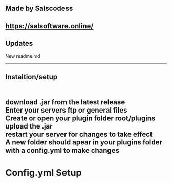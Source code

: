 ## Made by Salscodess
## https://salsoftware.online/


## Updates
New readme.md



----
## Instaltion/setup
<br/> download .jar from the latest release
<br/> Enter your servers ftp or general files
<br/> Create or open your plugin folder root/plugins
<br/> upload the .jar
<br/> restart your server for changes to take effect
<br/> A new folder should apear in your plugins folder with a config.yml to make changes
-
# Config.yml Setup
